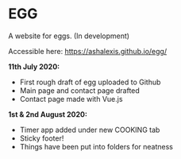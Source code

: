 # EGG
A website for eggs. (In development)

Accessible here: https://ashalexis.github.io/egg/

**11th July 2020:**
* First rough draft of egg uploaded to Github
* Main page and contact page drafted
* Contact page made with Vue.js

**1st & 2nd August 2020:**
* Timer app added under new COOKING tab
* Sticky footer!
* Things have been put into folders for neatness
